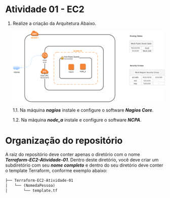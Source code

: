 # Atividade 01 - EC2

1. Realize a criação da Arquitetura Abaixo.

    ![Arquitetura](/Terraform-AWS/Atividade-EC2/images/arquitetura-nagios.png)
    
    1.1. Na máquina ***nagios*** instale e configure o software ***Nagios Core***.
    
    1.2. Na máquina ***node_a*** instale e configure o software ***NCPA***.


  
# Organização do repositório

A raiz do repositório deve conter apenas o diretório com o nome ***Terraform-EC2-Atividade-01***. Dentro deste diretório, você deve criar um subdiretório com seu ***nome completo*** e dentro do seu diretório deve conter o template Terraform, conforme exemplo abaixo:

```
├── Terraform-EC2-Atividade-01
│   └── (NomedaPessoa)
│       └── template.tf
```

